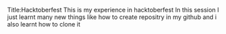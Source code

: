 Title:Hacktoberfest
This is my experience in hacktoberfest
In this session I just learnt many new things like how to create repositry in my github and i also learnt how to clone it
